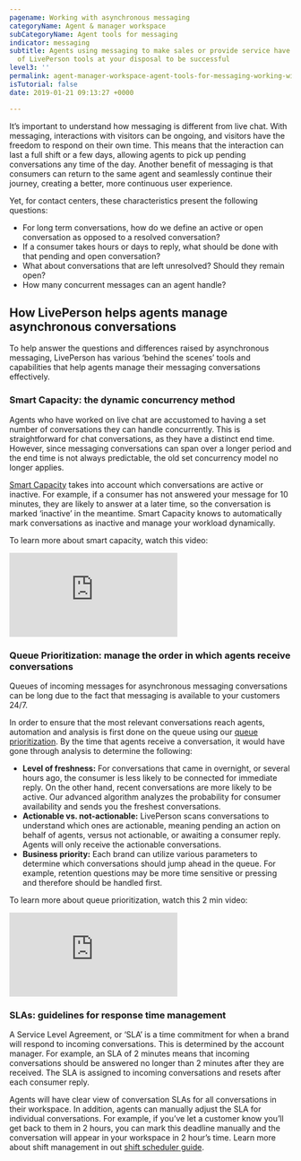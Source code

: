 ```yaml
---
pagename: Working with asynchronous messaging
categoryName: Agent & manager workspace
subCategoryName: Agent tools for messaging
indicator: messaging
subtitle: Agents using messaging to make sales or provide service have the full suite
  of LivePerson tools at your disposal to be successful
level3: ''
permalink: agent-manager-workspace-agent-tools-for-messaging-working-with-asynchronous-messaging.html
isTutorial: false
date: 2019-01-21 09:13:27 +0000

---
```

It’s important to understand how messaging is different from live chat. With messaging, interactions with visitors can be ongoing, and visitors have the freedom to respond on their own time. This means that the interaction can last a full shift or a few days, allowing agents to pick up pending conversations any time of the day. Another benefit of messaging is that consumers can return to the same agent and seamlessly continue their journey, creating a better, more continuous user experience.

Yet, for contact centers, these characteristics present the following questions:

* For long term conversations, how do we define an active or open conversation as opposed to a resolved conversation?
* If a consumer takes hours or days to reply, what should be done with that pending and open conversation?
* What about conversations that are left unresolved? Should they remain open?
* How many concurrent messages can an agent handle?

## How LivePerson helps agents manage asynchronous conversations

To help answer the questions and differences raised by asynchronous messaging, LivePerson has various ‘behind the scenes’ tools and capabilities that help agents manage their messaging conversations effectively.

### Smart Capacity: the dynamic concurrency method

Agents who have worked on live chat are accustomed to having a set number of conversations they can handle concurrently. This is straightforward for chat conversations, as they have a distinct end time. However, since messaging conversations can span over a longer period and the end time is not always predictable, the old set concurrency model no longer applies.

[Smart Capacity](contact-center-management-messaging-operations-smart-capacity-overview.html) takes into account which conversations are active or inactive. For example, if a consumer has not answered your message for 10 minutes, they are likely to answer at a later time, so the conversation is marked ‘inactive’ in the meantime. Smart Capacity knows to automatically mark conversations as inactive and manage your workload dynamically.

To learn more about smart capacity, watch this video:

<iframe src="https://player.vimeo.com/video/241513074" frameborder="0" webkitallowfullscreen mozallowfullscreen allowfullscreen></iframe>

### Queue Prioritization: manage the order in which agents receive conversations

Queues of incoming messages for asynchronous messaging conversations can be long due to the fact that messaging is available to your customers 24/7.

In order to ensure that the most relevant conversations reach agents, automation and analysis is first done on the queue using our [queue prioritization](contact-center-management-messaging-operations-queue-management-queue-prioritization-overview.html). By the time that agents receive a conversation, it would have gone through analysis to determine the following:

* **Level of freshness:** For conversations that came in overnight, or several hours ago, the consumer is less likely to be connected for immediate reply. On the other hand, recent conversations are more likely to be active. Our advanced algorithm analyzes the probability for consumer availability and sends you the freshest conversations.
* **Actionable vs. not-actionable:** LivePerson scans conversations to understand which ones are actionable, meaning pending an action on behalf of agents, versus not actionable, or awaiting a consumer reply. Agents will only receive the actionable conversations.
* **Business priority:** Each brand can utilize various parameters to determine which conversations should jump ahead in the queue. For example, retention questions may be more time sensitive or pressing and therefore should be handled first.

To learn more about queue prioritization, watch this 2 min video:

<iframe src="https://player.vimeo.com/video/241513020" frameborder="0" webkitallowfullscreen mozallowfullscreen allowfullscreen></iframe>

### SLAs: guidelines for response time management

A Service Level Agreement, or ‘SLA’ is a time commitment for when a brand will respond to incoming conversations. This is determined by the account manager. For example, an SLA of 2 minutes means that incoming conversations should be answered no longer than 2 minutes after they are received. The SLA is assigned to incoming conversations and resets after each consumer reply.

Agents will have clear view of conversation SLAs for all conversations in their workspace. In addition, agents can manually adjust the SLA for individual conversations. For example, if you’ve let a customer know you’ll get back to them in 2 hours, you can mark this deadline manually and the conversation will appear in your workspace in 2 hour’s time. Learn more about shift management in out [shift scheduler guide](contact-center-management-messaging-operations-shift-scheduler-configuration-guide.html).